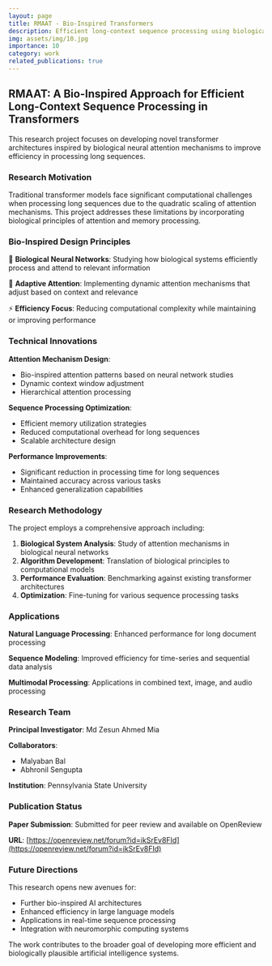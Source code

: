 ```yaml
---
layout: page
title: RMAAT - Bio-Inspired Transformers
description: Efficient long-context sequence processing using biological attention mechanisms
img: assets/img/10.jpg
importance: 10
category: work
related_publications: true
---
```


## RMAAT: A Bio-Inspired Approach for Efficient Long-Context Sequence Processing in Transformers

This research project focuses on developing novel transformer architectures inspired by biological neural attention mechanisms to improve efficiency in processing long sequences.

### Research Motivation

Traditional transformer models face significant computational challenges when processing long sequences due to the quadratic scaling of attention mechanisms. This project addresses these limitations by incorporating biological principles of attention and memory processing.

### Bio-Inspired Design Principles

🧠 **Biological Neural Networks**: Studying how biological systems efficiently process and attend to relevant information

🔄 **Adaptive Attention**: Implementing dynamic attention mechanisms that adjust based on context and relevance

⚡ **Efficiency Focus**: Reducing computational complexity while maintaining or improving performance

### Technical Innovations

**Attention Mechanism Design**:
- Bio-inspired attention patterns based on neural network studies
- Dynamic context window adjustment
- Hierarchical attention processing

**Sequence Processing Optimization**:
- Efficient memory utilization strategies
- Reduced computational overhead for long sequences
- Scalable architecture design

**Performance Improvements**:
- Significant reduction in processing time for long sequences
- Maintained accuracy across various tasks
- Enhanced generalization capabilities

### Research Methodology

The project employs a comprehensive approach including:

1. **Biological System Analysis**: Study of attention mechanisms in biological neural networks
2. **Algorithm Development**: Translation of biological principles to computational models
3. **Performance Evaluation**: Benchmarking against existing transformer architectures
4. **Optimization**: Fine-tuning for various sequence processing tasks

### Applications

**Natural Language Processing**: Enhanced performance for long document processing

**Sequence Modeling**: Improved efficiency for time-series and sequential data analysis

**Multimodal Processing**: Applications in combined text, image, and audio processing

### Research Team

**Principal Investigator**: Md Zesun Ahmed Mia

**Collaborators**:
- Malyaban Bal
- Abhronil Sengupta

**Institution**: Pennsylvania State University

### Publication Status

**Paper Submission**: Submitted for peer review and available on OpenReview

**URL**: [https://openreview.net/forum?id=ikSrEv8FId](https://openreview.net/forum?id=ikSrEv8FId)

### Future Directions

This research opens new avenues for:
- Further bio-inspired AI architectures
- Enhanced efficiency in large language models
- Applications in real-time sequence processing
- Integration with neuromorphic computing systems

The work contributes to the broader goal of developing more efficient and biologically plausible artificial intelligence systems. 